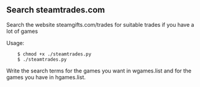 ## Search steamtrades.com
Search the website steamgifts.com/trades for suitable trades if you have a lot of games

Usage:

        $ chmod +x ./steamtrades.py
        $ ./steamtrades.py

Write the search terms for the games you want in wgames.list and for the games you have in hgames.list.
